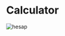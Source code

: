 # Calculator

![hesap](https://user-images.githubusercontent.com/46399299/81866122-6b2d5000-9577-11ea-8b98-e0921c76a9d7.PNG)



